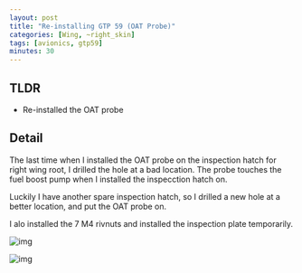 ```yaml
---
layout: post
title: "Re-installing GTP 59 (OAT Probe)"
categories: [Wing, ~right_skin]
tags: [avionics, gtp59]
minutes: 30
---
```


## TLDR

- Re-installed the OAT probe

## Detail

The last time when I installed the OAT probe on the inspection hatch for right wing root, I drilled the hole at a bad location. The probe touches the fuel boost pump when I installed the inspecction hatch on.

Luckily I have another spare inspection hatch, so I drilled a new hole at a better location, and put the OAT probe on.

I alo installed the 7 M4 rivnuts and installed the inspection plate temporarily.

![img](https://lh3.googleusercontent.com/pw/AP1GczOclhLfOOvLHEPttwLIC7JGWluHX8xNvKkHPX5Ic8_uxWdZj2UbhRgy1XMFeMcX-xydoUnJ5A68MFHtkt83EVDZ-V4jMGwx8Esksv9oSxv3yPhRq2cn080SCWtPsfKfJBfq3akWqbLx6Wtbwy7uF8x54g=w654-h869-s-no-gm?authuser=00)

![img](https://lh3.googleusercontent.com/pw/AP1GczO6-EbVUmaOnY8Z0r95vUSX-lJx8ynO1LZMcwtFKQuN4yAJ49E4SECgiWmVa9ZlNUorm1TIDoQT-28TM1UemRacaG-YipB4pIs6gC8Q3Pofy6MXWXSdAY9UmDe8Fwp4XU26WAIStPTaDkqsAnigyoeEDQ=w654-h869-s-no-gm?authuser=0)
